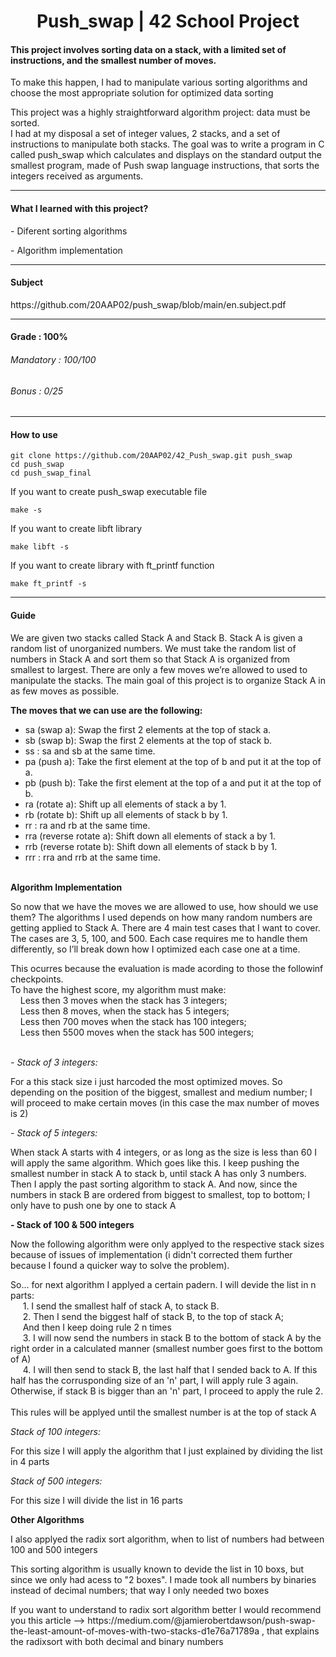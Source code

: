 <h1 align="center"> Push_swap | 42 School Project </h1>
<h4>This project involves sorting data on a stack, with a limited set of instructions, and the smallest number of moves.</h4>
<p>To make this happen, I had to manipulate various sorting algorithms and choose the most appropriate solution for optimized data sorting</p>
<p>This project was a highly straightforward algorithm project: data must be sorted.<br>
I had at my disposal a set of integer values, 2 stacks, and a set of instructions to manipulate both stacks. The goal was to write a program in C called 
push_swap which calculates and displays on the standard output the smallest program, made of Push swap language instructions, that sorts the integers 
received as arguments.</p>

-----

<h4>What I learned with this project?</h4>
<p>- Diferent sorting algorithms</p>
<p>- Algorithm implementation</p>

-----

<h4>Subject</h4>
https://github.com/20AAP02/push_swap/blob/main/en.subject.pdf

-----

<h4>Grade : 100%</h4>
<h6>Mandatory : 100/100</h6>
<h6>Bonus : 0/25</h6>

-----

<h4>How to use</h4>

```
git clone https://github.com/20AAP02/42_Push_swap.git push_swap
cd push_swap
cd push_swap_final
```

<p>If you want to create push_swap executable file</p>

```
make -s
```

<p>If you want to create libft library</p>

```
make libft -s
```

<p>If you want to create library with ft_printf function</p>

```
make ft_printf -s
```

-----

<h4>Guide</h4>

<p>We are given two stacks called Stack A and Stack B. Stack A is given a random list of unorganized numbers. We must take the random list of 
numbers in Stack A and sort them so that Stack A is organized from smallest to largest. There are only a few moves we’re allowed to used to 
manipulate the stacks. The main goal of this project is to organize Stack A in as few moves as possible.</p>

<b>The moves that we can use are the following:</b>  
- sa (swap a): Swap the first 2 elements at the top of stack a.<br> 
- sb (swap b): Swap the first 2 elements at the top of stack b.<br> 
- ss : sa and sb at the same time.<br> 
- pa (push a): Take the first element at the top of b and put it at the top of a.<br> 
- pb (push b): Take the first element at the top of a and put it at the top of b.<br> 
- ra (rotate a): Shift up all elements of stack a by 1.<br> 
- rb (rotate b): Shift up all elements of stack b by 1.<br> 
- rr : ra and rb at the same time.<br> 
- rra (reverse rotate a): Shift down all elements of stack a by 1.<br> 
- rrb (reverse rotate b): Shift down all elements of stack b by 1.<br> 
- rrr : rra and rrb at the same time.<br><br>

<b>Algorithm Implementation</b>
<p>So now that we have the moves we are allowed to use, how should we use them? The algorithms I used depends on how many random numbers are getting applied to Stack A. There are 4 main test cases that I want to cover. The cases are 3, 5, 100, and 500. Each case requires me to handle them differently, so I’ll break down how I optimized each case one at a time.</p>
<p>This ocurres because the evaluation is made acording to those the followinf checkpoints.<br>To have the highest score, my algorithm must make:<br>
&nbsp;&nbsp;&nbsp;&nbsp;Less then 3 moves when the stack has 3 integers;<br>
&nbsp;&nbsp;&nbsp;&nbsp;Less then 8 moves, when the stack has 5 integers;<br>
&nbsp;&nbsp;&nbsp;&nbsp;Less then 700 moves when the stack has 100 integers;<br>
&nbsp;&nbsp;&nbsp;&nbsp;Less then 5500 moves when the stack has 500 integers;</p><br>
<i>- Stack of 3 integers:</i>
<p>For a this stack size i just harcoded the most optimized moves. So depending on the position of the biggest, smallest and medium number; I will
proceed to make certain moves (in this case the max number of moves is 2)</p>
<i>- Stack of 5 integers:</i>
<p>When stack A starts with 4 integers, or as long as the size is less than 60 I will apply the same algorithm. Which goes like this. I keep pushing the smallest number in stack A to stack b, until stack A has only 3 numbers. Then I apply the past sorting algorithm to stack A. And now, since the numbers in stack B are ordered from biggest to smallest, top to bottom; I only have to push one by one to stack A</p>
<b>- Stack of 100 & 500 integers</b>
<p>Now the following algorithm were only applyed to the respective stack sizes because of issues of implementation (i didn't corrected them further because I found a quicker way to solve the problem).</p>
<p>So... for next algorithm I applyed a certain padern. I will devide the list in n parts:<br>
&nbsp;&nbsp;&nbsp;&nbsp; 1. I send the smallest half of stack A, to stack B.<br>
&nbsp;&nbsp;&nbsp;&nbsp; 2. Then I send the biggest half of stack B, to the top of stack A;<br>
&nbsp;&nbsp;&nbsp;&nbsp; And then I keep doing rule 2 n times<br>
&nbsp;&nbsp;&nbsp;&nbsp; 3. I will now send the numbers in stack B to the bottom of stack A by the right order in a calculated manner (smallest number goes first to the bottom of A)<br>
&nbsp;&nbsp;&nbsp;&nbsp; 4. I will then send to stack B, the last half that I sended back to A. If this half has the corrusponding size of an 'n' part, I will apply rule 3 again. Otherwise, if stack B is bigger than an 'n' part, I proceed to apply the rule 2.<br><br>
This rules will be applyed until the smallest number is at the top of stack A</p>


<i>Stack of 100 integers:</i>
<p>For this size I will apply the algorithm that I just explained by dividing the list in 4 parts</p>
<i>Stack of 500 integers:</i>
<p>For this size I will divide the list in 16 parts</p>

<b>Other Algorithms</b>
<p>I also applyed the radix sort algorithm, when to list of numbers had between 100 and 500 integers</p>
<p>This sorting algorithm is usually known to devide the list in 10 boxs, but since we only had acess to "2 boxes". I made took all numbers by binaries instead of decimal numbers; that way I only needed two boxes</p>
<p>If you want to understand to radix sort algorithm better I would recommend you this article --> https://medium.com/@jamierobertdawson/push-swap-the-least-amount-of-moves-with-two-stacks-d1e76a71789a , that explains the radixsort with both decimal and binary numbers</p>
